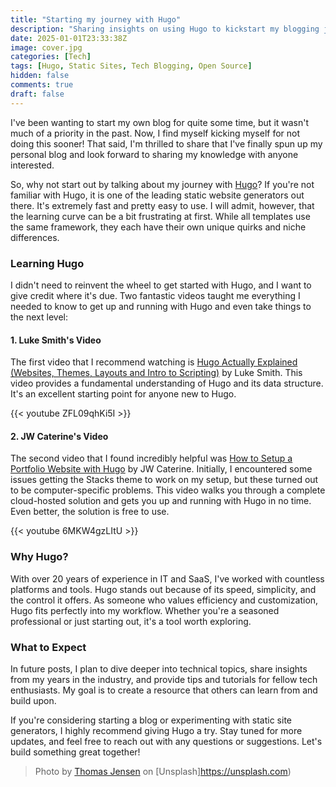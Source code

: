 ```yaml
---
title: "Starting my journey with Hugo"
description: "Sharing insights on using Hugo to kickstart my blogging journey."
date: 2025-01-01T23:33:38Z
image: cover.jpg
categories: [Tech]
tags: [Hugo, Static Sites, Tech Blogging, Open Source]
hidden: false
comments: true
draft: false
---
```

I've been wanting to start my own blog for quite some time, but it wasn't much of a priority in the past. Now, I find myself kicking myself for not doing this sooner! That said, I'm thrilled to share that I've finally spun up my personal blog and look forward to sharing my knowledge with anyone interested.

So, why not start out by talking about my journey with [Hugo](https://gohugo.io)? If you're not familiar with Hugo, it is one of the leading static website generators out there. It's extremely fast and pretty easy to use. I will admit, however, that the learning curve can be a bit frustrating at first. While all templates use the same framework, they each have their own unique quirks and niche differences.

### Learning Hugo

I didn't need to reinvent the wheel to get started with Hugo, and I want to give credit where it's due. Two fantastic videos taught me everything I needed to know to get up and running with Hugo and even take things to the next level:

#### 1. Luke Smith's Video
The first video that I recommend watching is [Hugo Actually Explained (Websites, Themes, Layouts and Intro to Scripting)](https://youtu.be/ZFL09qhKi5I?si=sqCM8etnmJTTJ8gb) by Luke Smith. This video provides a fundamental understanding of Hugo and its data structure. It's an excellent starting point for anyone new to Hugo.

{{< youtube ZFL09qhKi5I >}}

#### 2. JW Caterine's Video
The second video that I found incredibly helpful was [How to Setup a Portfolio Website with Hugo](https://youtu.be/6MKW4gzLItU?si=oVMr9bvzPc5i5cYF) by JW Caterine. Initially, I encountered some issues getting the Stacks theme to work on my setup, but these turned out to be computer-specific problems. This video walks you through a complete cloud-hosted solution and gets you up and running with Hugo in no time. Even better, the solution is free to use.

{{< youtube 6MKW4gzLItU >}}

### Why Hugo?

With over 20 years of experience in IT and SaaS, I've worked with countless platforms and tools. Hugo stands out because of its speed, simplicity, and the control it offers. As someone who values efficiency and customization, Hugo fits perfectly into my workflow. Whether you're a seasoned professional or just starting out, it's a tool worth exploring.

### What to Expect

In future posts, I plan to dive deeper into technical topics, share insights from my years in the industry, and provide tips and tutorials for fellow tech enthusiasts. My goal is to create a resource that others can learn from and build upon.

If you're considering starting a blog or experimenting with static site generators, I highly recommend giving Hugo a try. Stay tuned for more updates, and feel free to reach out with any questions or suggestions. Let's build something great together!

> Photo by [Thomas Jensen](https://unsplash.com/@thomasjsn?utm_content=creditCopyText&utm_medium=referral&utm_source=unsplash) on [Unsplash]https://unsplash.com)